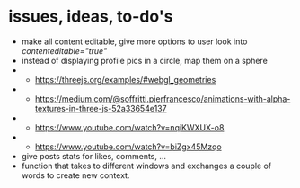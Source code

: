 # issues, ideas, to-do's

* make all content editable, give more options to user look into _contenteditable="true"_
* instead of displaying profile pics in a circle, map them on a sphere
* * https://threejs.org/examples/#webgl_geometries
* * https://medium.com/@soffritti.pierfrancesco/animations-with-alpha-textures-in-three-js-52a33654e137
* * https://www.youtube.com/watch?v=nqiKWXUX-o8
* * https://www.youtube.com/watch?v=biZgx45Mzqo
* give posts stats for likes, comments, …
* function that takes to different windows and exchanges a couple of words to create new context.
